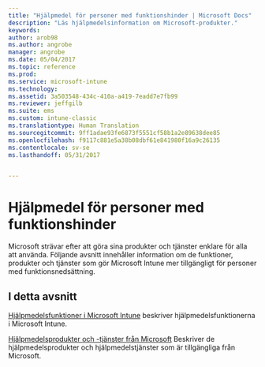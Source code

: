 ```yaml
---
title: "Hjälpmedel för personer med funktionshinder | Microsoft Docs"
description: "Läs hjälpmedelsinformation om Microsoft-produkter."
keywords: 
author: arob98
ms.author: angrobe
manager: angrobe
ms.date: 05/04/2017
ms.topic: reference
ms.prod: 
ms.service: microsoft-intune
ms.technology: 
ms.assetid: 3a503548-434c-410a-a419-7eadd7e7fb99
ms.reviewer: jeffgilb
ms.suite: ems
ms.custom: intune-classic
ms.translationtype: Human Translation
ms.sourcegitcommit: 9ff1adae93fe6873f5551cf58b1a2e89638dee85
ms.openlocfilehash: f9117c881e5a38b08dbf61e841980f16a9c26135
ms.contentlocale: sv-se
ms.lasthandoff: 05/31/2017


---
```


# <a name="accessibility-for-people-with-disabilities"></a>Hjälpmedel för personer med funktionshinder
Microsoft strävar efter att göra sina produkter och tjänster enklare för alla att använda. Följande avsnitt innehåller information om de funktioner, produkter och tjänster som gör Microsoft Intune mer tillgängligt för personer med funktionsnedsättning.

## <a name="in-this-section"></a>I detta avsnitt
[Hjälpmedelsfunktioner i Microsoft Intune](accessibility-features-of-microsoft-intune.md) beskriver hjälpmedelsfunktionerna i Microsoft Intune.

[Hjälpmedelsprodukter och -tjänster från Microsoft](accessibility-products-and-services-from-microsoft.md) Beskriver de hjälpmedelsprodukter och hjälpmedelstjänster som är tillgängliga från Microsoft.

